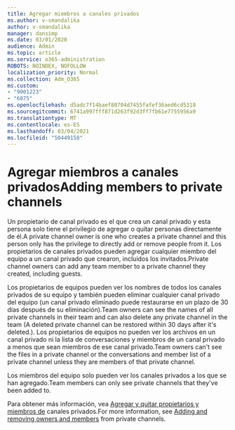 ```yaml
---
title: Agregar miembros a canales privados
ms.author: v-smandalika
author: v-smandalika
manager: dansimp
ms.date: 03/01/2020
audience: Admin
ms.topic: article
ms.service: o365-administration
ROBOTS: NOINDEX, NOFOLLOW
localization_priority: Normal
ms.collection: Adm_O365
ms.custom:
- "9001223"
- "6875"
ms.openlocfilehash: d5adc7f14baef80704d7455fafef36aed6cd5318
ms.sourcegitcommit: 6741a997fff871d263f92d3ff7fb61e7755956a9
ms.translationtype: MT
ms.contentlocale: es-ES
ms.lasthandoff: 03/04/2021
ms.locfileid: "50449158"
---
```

# <a name="adding-members-to-private-channels"></a><span data-ttu-id="f7414-102">Agregar miembros a canales privados</span><span class="sxs-lookup"><span data-stu-id="f7414-102">Adding members to private channels</span></span>

<span data-ttu-id="f7414-103">Un propietario de canal privado es el que crea un canal privado y esta persona solo tiene el privilegio de agregar o quitar personas directamente de él.</span><span class="sxs-lookup"><span data-stu-id="f7414-103">A private channel owner is one who creates a private channel and this person only has the privilege to directly add or remove people from it.</span></span> <span data-ttu-id="f7414-104">Los propietarios de canales privados pueden agregar cualquier miembro del equipo a un canal privado que crearon, incluidos los invitados.</span><span class="sxs-lookup"><span data-stu-id="f7414-104">Private channel owners can add any team member to a private channel they created, including guests.</span></span>

<span data-ttu-id="f7414-105">Los propietarios de equipos pueden ver los nombres de todos los canales privados de su equipo y también pueden eliminar cualquier canal privado del equipo (un canal privado eliminado puede restaurarse en un plazo de 30 días después de su eliminación).</span><span class="sxs-lookup"><span data-stu-id="f7414-105">Team owners can see the names of all private channels in their team and can also delete any private channel in the team (A deleted private channel can be restored within 30 days after it's deleted.).</span></span> <span data-ttu-id="f7414-106">Los propietarios de equipos no pueden ver los archivos en un canal privado ni la lista de conversaciones y miembros de un canal privado a menos que sean miembros de ese canal privado.</span><span class="sxs-lookup"><span data-stu-id="f7414-106">Team owners can't see the files in a private channel or the conversations and member list of a private channel unless they are members of that private channel.</span></span>

<span data-ttu-id="f7414-107">Los miembros del equipo solo pueden ver los canales privados a los que se han agregado.</span><span class="sxs-lookup"><span data-stu-id="f7414-107">Team members can only see private channels that they've been added to.</span></span>

<span data-ttu-id="f7414-108">Para obtener más información, vea [Agregar y quitar propietarios y miembros de](https://docs.microsoft.com/MicrosoftTeams/private-channels#adding-and-removing-owners-and-members) canales privados.</span><span class="sxs-lookup"><span data-stu-id="f7414-108">For more information, see [Adding and removing owners and members](https://docs.microsoft.com/MicrosoftTeams/private-channels#adding-and-removing-owners-and-members) from private channels.</span></span>

